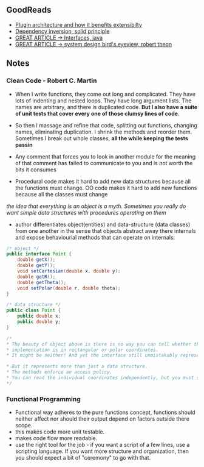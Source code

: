 ## GoodReads

* [Plugin architecture and how it benefits extensibilty](https://softwareengineering.stackexchange.com/a/163654)
* [Dependency inversion, solid principle](https://medium.com/@kedren.villena/simplifying-dependency-inversion-principle-dip-59228122649a)
* [GREAT ARTICLE -> Interfaces, java](https://dev.to/gaurang847/do-you-really-understand-interfaces-1g7l)
* [GREAT ARTICLE -> system design bird's eyeview, robert theon](https://robertheaton.com/2020/04/06/systems-design-for-advanced-beginners/)


## Notes

### Clean Code - Robert C. Martin

*  When I write functions, they come out long and complicated. They have lots of
indenting and nested loops. They have long argument lists. The names are arbitrary, and there is duplicated code. **But I also have a suite of unit tests that cover every one of those clumsy lines of code**. 
* So then I massage and refine that code, splitting out functions, changing names, eliminating duplication. I shrink the methods and reorder them. Sometimes I break out whole classes, **all the while keeping the tests passin**

* Any comment that forces you to look in another module for the meaning of that comment has failed to communicate to you and is not worth the bits it consumes

* Procedural code makes it hard to add new data structures because all the functions must
change. OO code makes it hard to add new functions because all the classes must change

*the idea that everything is an object  is a myth. Sometimes you really do want simple data structures with procedures operating on them*

* author differentiates object(entities) and data-structure (data classes) from one another in the sense that objects abstract away there internals and expose behaviourial methods that can operate on internals:

```java
/* object */
public interface Point {
	double getX();
	double getY();
	void setCartesian(double x, double y);
	double getR();
	double getTheta();
	void setPolar(double r, double theta);
}

/* data structure */
public class Point {
	public double x;
	public double y;
}

/*
* The beauty of object above is there is no way you can tell whether the
* implementation is in rectangular or polar coordinates.
* It might be neither! And yet the interface still unmistakably represents a data structure.

* But it represents more than just a data structure.
* The methods enforce an access policy.
* You can read the individual coordinates independently, but you must set the coordinates together as an atomic operation
*/
```


### Functional Programming
* Functional way adheres to the pure functions concept, functions should neither affect nor should their output depend on factors outside there scope.
* this makes code more unit testable.
* makes code flow more readable.
* use the right tool for the job - if you want a script of a few lines, use a scripting language. If you want more structure and organization, then you should expect a bit of "ceremony" to go with that.
